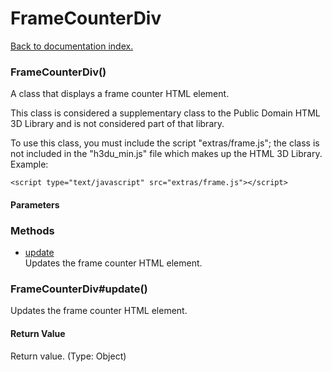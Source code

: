 # FrameCounterDiv

[Back to documentation index.](index.md)

### FrameCounterDiv() <a id='FrameCounterDiv'></a>

A class that displays a frame counter HTML element.

This class is considered a supplementary class to the
Public Domain HTML 3D Library and is not considered part of that
library.

To use this class, you must include the script "extras/frame.js"; the
class is not included in the "h3du_min.js" file which makes up
the HTML 3D Library. Example:

    <script type="text/javascript" src="extras/frame.js"></script>

#### Parameters

### Methods

* [update](#FrameCounterDiv_FrameCounterDiv_update)<br>Updates the frame counter HTML element.

### FrameCounterDiv#update() <a id='FrameCounterDiv_FrameCounterDiv_update'></a>

Updates the frame counter HTML element.

#### Return Value

Return value. (Type: Object)

